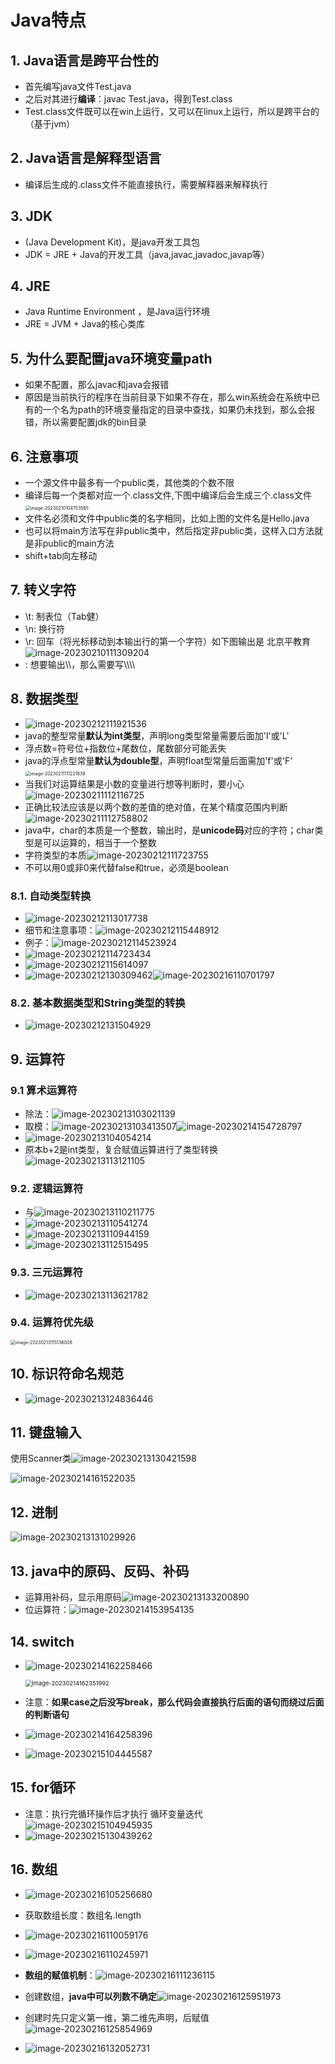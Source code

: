 # Java特点

## 1. Java语言是跨平台性的

- 首先编写java文件Test.java
- 之后对其进行**编译**：javac Test.java，得到Test.class
- Test.class文件既可以在win上运行，又可以在linux上运行，所以是跨平台的（基于jvm）

## 2. Java语言是解释型语言

- 编译后生成的.class文件不能直接执行，需要解释器来解释执行

## 3. JDK

- (Java Development Kit)，是java开发工具包
- JDK = JRE + Java的开发工具（java,javac,javadoc,javap等）

## 4. JRE

- Java Runtime Environment ，是Java运行环境
- JRE = JVM + Java的核心类库

## 5. 为什么要配置java环境变量path

- 如果不配置，那么javac和java会报错
- 原因是当前执行的程序在当前目录下如果不存在，那么win系统会在系统中已有的一个名为path的环境变量指定的目录中查找，如果仍未找到，那么会报错，所以需要配置jdk的bin目录

## 6. 注意事项

- 一个源文件中最多有一个public类，其他类的个数不限
- 编译后每一个类都对应一个.class文件,下图中编译后会生成三个.class文件<img src="https://cdn.jsdelivr.net/gh/lzclzclzc12/BlogImage@main/img/image-20230210104753565.png" alt="image-20230210104753565" style="zoom: 50%;" />
- 文件名必须和文件中public类的名字相同，比如上图的文件名是Hello.java
- 也可以将main方法写在非public类中，然后指定非public类，这样入口方法就是非public的main方法
- shift+tab向左移动

## 7. 转义字符

- \t: 制表位（Tab健）
- \n: 换行符
- \r: 回车（将光标移动到本输出行的第一个字符）如下图输出是 北京平教育![image-20230210111309204](https://cdn.jsdelivr.net/gh/lzclzclzc12/BlogImage@main/img/image-20230210111309204.png)
- \: 想要输出\\\，那么需要写\\\\\\\

## 8. 数据类型

- ![image-20230212111921536](https://cdn.jsdelivr.net/gh/lzclzclzc12/BlogImage@main/img/image-20230212111921536.png)
- java的整型常量**默认为int类型**，声明long类型常量需要后面加'l'或'L'
- 浮点数=符号位+指数位+尾数位，尾数部分可能丢失
- java的浮点型常量**默认为double型**，声明float型常量后面需加'f'或'F'<img src="https://cdn.jsdelivr.net/gh/lzclzclzc12/BlogImage@main/img/image-20230211111221838.png" alt="image-20230211111221838" style="zoom:50%;" />
- 当我们对运算结果是小数的变量进行想等判断时，要小心![image-20230211112116725](https://cdn.jsdelivr.net/gh/lzclzclzc12/BlogImage@main/img/image-20230211112116725.png)
- 正确比较法应该是以两个数的差值的绝对值，在某个精度范围内判断![image-20230211112758802](C:\Users\lzc\AppData\Roaming\Typora\typora-user-images\image-20230211112758802.png)
- java中，char的本质是一个整数，输出时，是**unicode码**对应的字符；char类型是可以运算的，相当于一个整数
- 字符类型的本质![image-20230212111723755](https://cdn.jsdelivr.net/gh/lzclzclzc12/BlogImage@main/img/image-20230212111723755.png)
- 不可以用0或非0来代替false和true，必须是boolean

### 8.1. 自动类型转换

- ![image-20230212113017738](https://cdn.jsdelivr.net/gh/lzclzclzc12/BlogImage@main/img/image-20230212113017738.png)
- 细节和注意事项：![image-20230212115448912](https://cdn.jsdelivr.net/gh/lzclzclzc12/BlogImage@main/img/image-20230212115448912.png)
- 例子：![image-20230212114523924](https://cdn.jsdelivr.net/gh/lzclzclzc12/BlogImage@main/img/image-20230212114523924.png)
- ![image-20230212114723434](https://cdn.jsdelivr.net/gh/lzclzclzc12/BlogImage@main/img/image-20230212114723434.png)
- ![image-20230212115614097](https://cdn.jsdelivr.net/gh/lzclzclzc12/BlogImage@main/img/image-20230212115614097.png)
- ![image-20230212130309462](https://cdn.jsdelivr.net/gh/lzclzclzc12/BlogImage@main/img/image-20230212130309462.png)![image-20230216110701797](https://cdn.jsdelivr.net/gh/lzclzclzc12/BlogImage@main/img/image-20230216110701797.png)



### 8.2. 基本数据类型和String类型的转换

- ![image-20230212131504929](https://cdn.jsdelivr.net/gh/lzclzclzc12/BlogImage@main/img/image-20230212131504929.png)

## 9. 运算符 

### 9.1 算术运算符

- 除法：![image-20230213103021139](https://cdn.jsdelivr.net/gh/lzclzclzc12/BlogImage@main/img/image-20230213103021139.png)
- 取模：![image-20230213103413507](https://cdn.jsdelivr.net/gh/lzclzclzc12/BlogImage@main/img/image-20230213103413507.png)![image-20230214154728797](https://cdn.jsdelivr.net/gh/lzclzclzc12/BlogImage@main/img/image-20230214154728797.png)
- ![image-20230213104054214](https://cdn.jsdelivr.net/gh/lzclzclzc12/BlogImage@main/img/image-20230213104054214.png)
- 原本b+2是int类型，复合赋值运算进行了类型转换![image-20230213113121105](https://cdn.jsdelivr.net/gh/lzclzclzc12/BlogImage@main/img/image-20230213113121105.png)

### 9.2. 逻辑运算符

- 与![image-20230213110211775](https://cdn.jsdelivr.net/gh/lzclzclzc12/BlogImage@main/img/image-20230213110211775.png)
-  ![image-20230213110541274](https://cdn.jsdelivr.net/gh/lzclzclzc12/BlogImage@main/img/image-20230213110541274.png)
- ![image-20230213110944159](https://cdn.jsdelivr.net/gh/lzclzclzc12/BlogImage@main/img/image-20230213110944159.png)
- ![image-20230213112515495](https://cdn.jsdelivr.net/gh/lzclzclzc12/BlogImage@main/img/image-20230213112515495.png)

### 9.3. 三元运算符

- ![image-20230213113621782](https://cdn.jsdelivr.net/gh/lzclzclzc12/BlogImage@main/img/image-20230213113621782.png)

### 9.4. 运算符优先级

<img src="https://cdn.jsdelivr.net/gh/lzclzclzc12/BlogImage@main/img/image-20230213115136008.png" alt="image-20230213115136008" style="zoom:50%;" />

## 10. 标识符命名规范

- ![image-20230213124836446](https://cdn.jsdelivr.net/gh/lzclzclzc12/BlogImage@main/img/image-20230213124836446.png)

## 11. 键盘输入

使用Scanner类![image-20230213130421598](https://cdn.jsdelivr.net/gh/lzclzclzc12/BlogImage@main/img/image-20230213130421598.png)

![image-20230214161522035](https://cdn.jsdelivr.net/gh/lzclzclzc12/BlogImage@main/img/image-20230214161522035.png)

## 12. 进制

![image-20230213131029926](https://cdn.jsdelivr.net/gh/lzclzclzc12/BlogImage@main/img/image-20230213131029926.png)

## 13. java中的原码、反码、补码

- 运算用补码，显示用原码![image-20230213133200890](https://cdn.jsdelivr.net/gh/lzclzclzc12/BlogImage@main/img/image-20230213133200890.png)
- 位运算符：![image-20230214153954135](https://cdn.jsdelivr.net/gh/lzclzclzc12/BlogImage@main/img/image-20230214153954135.png)

## 14. switch

- ![image-20230214162258466](https://cdn.jsdelivr.net/gh/lzclzclzc12/BlogImage@main/img/image-20230214162258466.png)

  <img src="https://cdn.jsdelivr.net/gh/lzclzclzc12/BlogImage@main/img/image-20230214162351992.png" alt="image-20230214162351992" style="zoom: 67%;" />

- 注意：**如果case之后没写break，那么代码会直接执行后面的语句而绕过后面的判断语句**

- ![image-20230214164258396](https://cdn.jsdelivr.net/gh/lzclzclzc12/BlogImage@main/img/image-20230214164258396.png)

- ![image-20230215104445587](https://cdn.jsdelivr.net/gh/lzclzclzc12/BlogImage@main/img/image-20230215104445587.png)

## 15. for循环

- 注意：执行完循环操作后才执行 循环变量迭代![image-20230215104945935](https://cdn.jsdelivr.net/gh/lzclzclzc12/BlogImage@main/img/image-20230215104945935.png)
- ![image-20230215130439262](https://cdn.jsdelivr.net/gh/lzclzclzc12/BlogImage@main/img/image-20230215130439262.png)

## 16. 数组

- ![image-20230216105256680](https://cdn.jsdelivr.net/gh/lzclzclzc12/BlogImage@main/img/image-20230216105256680.png)

- 获取数组长度：数组名.length

- ![image-20230216110059176](https://cdn.jsdelivr.net/gh/lzclzclzc12/BlogImage@main/img/image-20230216110059176.png)

- ![image-20230216110245971](https://cdn.jsdelivr.net/gh/lzclzclzc12/BlogImage@main/img/image-20230216110245971.png)

- **数组的赋值机制**：![image-20230216111236115](https://cdn.jsdelivr.net/gh/lzclzclzc12/BlogImage@main/img/image-20230216111236115.png)

- 创建数组，**java中可以列数不确定**![image-20230216125951973](https://cdn.jsdelivr.net/gh/lzclzclzc12/BlogImage@main/img/image-20230216125951973.png)

- 创建时先只定义第一维，第二维先声明，后赋值 ![image-20230216125854969](https://cdn.jsdelivr.net/gh/lzclzclzc12/BlogImage@main/img/image-20230216125854969.png)

- ![image-20230216132052731](https://cdn.jsdelivr.net/gh/lzclzclzc12/BlogImage@main/img/image-20230216132052731.png)

  
